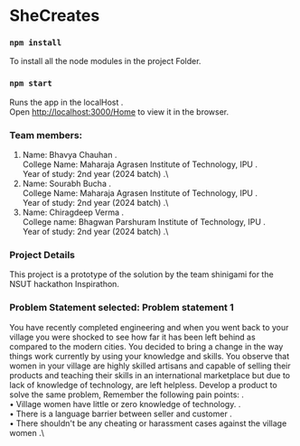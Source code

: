 # SheCreates

### `npm install`

To install all the node modules in the project Folder.

### `npm start`

Runs the app in the localHost .\
Open [http://localhost:3000/Home](http://localhost:3000/Home) to view it in the browser.

### Team members:

1. Name: Bhavya Chauhan .\
   College Name: Maharaja Agrasen Institute of Technology, IPU .\
   Year of study: 2nd year (2024 batch) .\
2. Name: Sourabh Bucha .\
   College Name: Maharaja Agrasen Institute of Technology, IPU .\
   Year of study: 2nd year (2024 batch) .\
3. Name: Chiragdeep Verma .\
   College name: Bhagwan Parshuram Institute of Technology, IPU .\
   Year of study: 2nd year (2024 batch) .\

### Project Details

This project is a prototype of the solution by the team shinigami for the NSUT hackathon Inspirathon.

### Problem Statement selected: Problem statement 1

You have recently completed engineering and when you went back to your village you were shocked to see how far it has been left behind as compared to the modern cities. You decided to bring a change in the way things work currently by using your knowledge and skills. You observe that women in your village are highly skilled artisans and capable of selling their products and teaching their skills in an international marketplace but due to lack of knowledge of technology, are left helpless. Develop a product to solve the same problem, Remember the following pain points: .\
• Village women have little or zero knowledge of technology. .\
• There is a language barrier between seller and customer .\
• There shouldn't be any cheating or harassment cases against the village women .\
